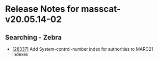 
# Release Notes for masscat-v20.05.14-02

## Searching - Zebra

- [[28337]](http://bugs.koha-community.org/bugzilla3/show_bug.cgi?id=28337) Add System-control-number index for authorities to MARC21 indexes


